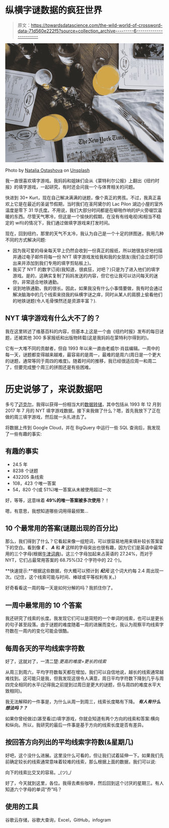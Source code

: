 # 纵横字谜数据的疯狂世界

> 原文：<https://towardsdatascience.com/the-wild-world-of-crossword-data-71d560e222f5?source=collection_archive---------6----------------------->

![](img/c9b39473eefc65200e027d33895c47df.png)

Photo by [Natalia Ostashova](https://unsplash.com/photos/cWhLlFB2IGI?utm_source=unsplash&utm_medium=referral&utm_content=creditCopyText) on [Unsplash](https://unsplash.com/?utm_source=unsplash&utm_medium=referral&utm_content=creditCopyText)

我一直很喜欢填字游戏。我妈妈和姐妹们会从《蒙特利尔公报》上翻出《纽约时报》的填字游戏，一起研究，有时还会问我一个与体育相关的问题。

快进到 30+ Kurt，现在自己解决满满的谜题，像个真正的男孩。不过，我真正喜欢上它是在最近的圣诞节假期，当时我们在圣阿黛尔的 Lac Pilon 湖边小屋的室外温度是零下 31 华氏度。不用说，我们大部分时间都是在噼啪作响的炉火旁啜饮温暖的东西。尽管天气寒冷，但这是一个愉快的假期，在没有有线电视(和相当不稳定的 wifi)的情况下，我们通过做填字游戏来打发时间。

现在，回到纽约，那里的天气不太冷，我认为自己是一个十足的拼图迷，我用几种不同的方式解决问题:

*   因为我可爱的母亲每天早上仍然会收到一份真正的报纸，所以她很友好地扫描并通过电子邮件将每一份 NYT 填字游戏发给我和我的女朋友(我们会立即打印出来并添加到我们专用的填字剪贴板上)。
*   我买了 NYT 的数字订阅(我知道，很疯狂，对吧？)只是为了进入他们的填字游戏。是的，这确实复制了妈妈发送的内容，但它也让我可以访问每天的迷你，非常适合地铁通勤。
*   说到地铁通勤，我的很长。因此，如果我没有什么小事情要做，我有时会通过解决脑海中的几个线索来挠我的纵横字谜之痒，同时从某人的肩膀上偷看他们的地铁谜题(令人毛骨悚然还是资源丰富？).

## NYT 填字游戏有什么大不了的？

我在这里转述了维基百科的内容，但基本上这是一个由《纽约时报》发布的每日谜题，还被其他 300 多家报纸和出版物转载(这是我妈妈在蒙特利尔得到的)。

它有一大堆不同的贡献者，但自 1993 年以来一直由老威尔·肖兹编辑。一周中的每一天，谜题都变得越来越难，最容易的是周一，最难的是周六(周日是一个更大的谜题，通常等同于周四的难度)。随着时间的推移，我已经很适应周一和周二了，但要完成整个周三的拼图还是有些困难。

# 历史说够了，来说数据吧

多亏了[迈克尔](https://medium.com/u/82d1ce446ee1?source=post_page-----71d560e222f5--------------------------------)，我得以获得一份相当大的[数据转储](https://github.com/donohoe/nyt-crossword)，其中包括从 1993 年 12 月到 2017 年 7 月的 NYT 填字游戏数据。接下来我做了什么？嗯，首先我放下了正在做的周三填字游戏，然后就一头扎进去了。

将数据上传到 Google Cloud，并在 BigQuery 中运行一些 SQL 查询后，我发现了一些有趣的事实:

## 有趣的事实

*   24.5 年
*   8238 个谜题
*   432205 条线索
*   108，423 个唯一答案
*   54，820 个(或 51%)唯一答案从未被使用超过一次

好，等等，这意味着 **49%的唯一答案被多次使用**？！

嗯，有意思，我想知道哪些词用得最频繁…

## 10 个最常用的答案(谜题出现的百分比)

那么，我们得到了什么？它看起来像一组短词，可以很容易地用来填补较长答案留下的空白。看到像 ***E*** 、 ***A*** 和 ***R*** 这样的字母突出也很有趣，因为它们是英语中最常用的三个字母(根据[牛津词典](https://en.oxforddictionaries.com/explore/which-letters-are-used-most))。这三个字母加起来占英语的 27.24%，而对于 NYT，它们占最常用答案的 68.75%(32 个字符中的 22 个)。

**快速提示:**根据这些数据，你大概可以预计到 ***纪元*** 这个词大约每 2.4 周出现一次。(记住，这个线索可能与时间、棒球或平等权利有关。)

好奇看看这一周的每一天是如何分解的吗？我抓住你了。

## 一周中最常用的 10 个答案

我还研究了线索的长度。我发现它们可以是简短的一个单词的线索，也可以是更长的句子甚至段落。由于谜题的难度随着一周的进展而变化，我认为观察平均线索字符数在一周内的变化可能会很酷。

## 每周各天的平均线索字符数

好了，这就对了，一清二楚:*更高的难度=更长的线索*

从周三到周六，平均字符数每天都在增加，我们可以自信地说，越长的线索通常越难找到。这可能只是我，但我发现这很令人满意，周日平均字符数下降到几乎与周四完全相同的水平(记得我之前提到过周日是更大的谜题，但与周四的难度水平大致相同)。

我无法解释的一件事是，为什么从周一到周三，线索长度略有下降。 ***有人有什么想法吗？？***

如果你曾经做过(甚至看过)填字游戏，你就会知道有两个方向的线索和答案:横向和纵向。所以，我研究的最后一件事是基于方向的线索长度是否有差异。

## 按回答方向列出的平均线索字符数(&星期几)

好吧，这个没什么进展。这里没什么可看的，但让我们试着延伸一下。如果我们先前确定较长的线索通常意味着较难的线索，那么根据上面的数据，我们可以说:

向下的线索比交叉的容易。\_(ツ)_/

好了，今天就到这里，各位。我得去煮些咖啡，然后回到这个讨厌的星期三。有人知道六个字母的单词“乔”吗？

## 使用的工具

谷歌云存储，谷歌大查询，Excel，GitHub，infogram